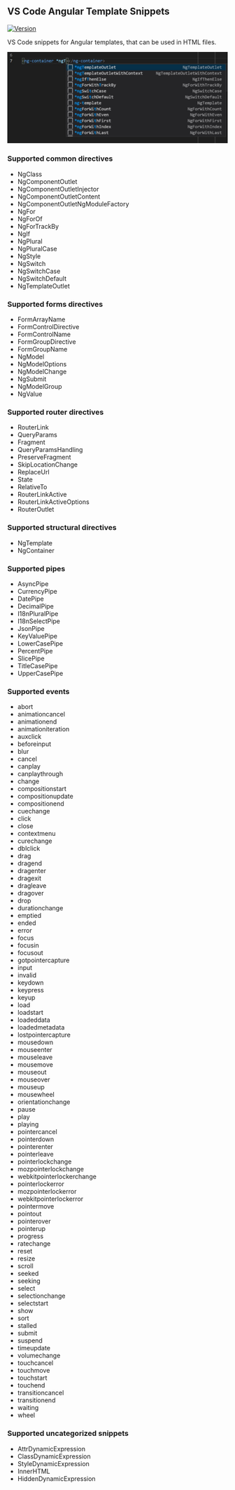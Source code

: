 ## VS Code Angular Template Snippets

[![Version](https://vsmarketplacebadge.apphb.com/version/datomarjanidze.vscode-angular-template-snippets.svg)](https://marketplace.visualstudio.com/items?itemName=datomarjanidze.vscode-angular-template-snippets)

VS Code snippets for Angular templates, that can be used in HTML files.

![](https://raw.githubusercontent.com/datoMarjanidze/vscode-angular-template-snippets/master/images/intellisense.jpg)<br/>

### Supported common directives
* NgClass
* NgComponentOutlet
* NgComponentOutletInjector
* NgComponentOutletContent
* NgComponentOutletNgModuleFactory
* NgFor
* NgForOf
* NgForTrackBy
* NgIf
* NgPlural
* NgPluralCase
* NgStyle
* NgSwitch
* NgSwitchCase
* NgSwitchDefault
* NgTemplateOutlet

### Supported forms directives
* FormArrayName
* FormControlDirective
* FormControlName
* FormGroupDirective
* FormGroupName
* NgModel
* NgModelOptions
* NgModelChange
* NgSubmit
* NgModelGroup
* NgValue

### Supported router directives
* RouterLink
* QueryParams
* Fragment
* QueryParamsHandling
* PreserveFragment
* SkipLocationChange
* ReplaceUrl
* State
* RelativeTo
* RouterLinkActive
* RouterLinkActiveOptions
* RouterOutlet

### Supported structural directives
* NgTemplate
* NgContainer

### Supported pipes
* AsyncPipe
* CurrencyPipe
* DatePipe
* DecimalPipe
* I18nPluralPipe
* I18nSelectPipe
* JsonPipe
* KeyValuePipe
* LowerCasePipe
* PercentPipe
* SlicePipe
* TitleCasePipe
* UpperCasePipe

### Supported events
* abort
* animationcancel
* animationend
* animationiteration
* auxclick
* beforeinput
* blur
* cancel
* canplay
* canplaythrough
* change
* compositionstart
* compositionupdate
* compositionend
* cuechange
* click
* close
* contextmenu
* curechange
* dblclick
* drag
* dragend
* dragenter
* dragexit
* dragleave
* dragover
* drop
* durationchange
* emptied
* ended
* error
* focus
* focusin
* focusout
* gotpointercapture
* input
* invalid
* keydown
* keypress
* keyup
* load
* loadstart
* loadeddata
* loadedmetadata
* lostpointercapture
* mousedown
* mouseenter
* mouseleave
* mousemove
* mouseout
* mouseover
* mouseup
* mousewheel
* orientationchange
* pause
* play
* playing
* pointercancel
* pointerdown
* pointerenter
* pointerleave
* pointerlockchange
* mozpointerlockchange
* webkitpointerlockerchange
* pointerlockerror
* mozpointerlockerror
* webkitpointerlockerror
* pointermove
* pointout
* pointerover
* pointerup
* progress
* ratechange
* reset
* resize
* scroll
* seeked
* seeking
* select
* selectionchange
* selectstart
* show
* sort
* stalled
* submit
* suspend
* timeupdate
* volumechange
* touchcancel
* touchmove
* touchstart
* touchend
* transitioncancel
* transitionend
* waiting
* wheel

### Supported uncategorized snippets
* AttrDynamicExpression
* ClassDynamicExpression
* StyleDynamicExpression
* InnerHTML
* HiddenDynamicExpression
